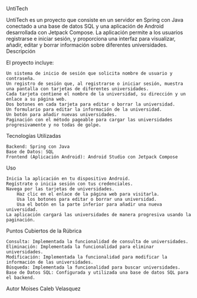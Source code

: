 UntiTech

UntiTech es un proyecto que consiste en un servidor en Spring con Java conectado a una base de datos SQL y una aplicación de Android desarrollada con Jetpack Compose. La aplicación permite a los usuarios registrarse e iniciar sesión, y proporciona una interfaz para visualizar, añadir, editar y borrar información sobre diferentes universidades.
Descripción

El proyecto incluye:

    Un sistema de inicio de sesión que solicita nombre de usuario y contraseña.
    Un registro de sesión que, al registrarse o iniciar sesión, muestra una pantalla con tarjetas de diferentes universidades.
    Cada tarjeta contiene el nombre de la universidad, su dirección y un enlace a su página web.
    Dos botones en cada tarjeta para editar o borrar la universidad.
    Un formulario para editar la información de la universidad.
    Un botón para añadir nuevas universidades.
    Paginación con el método pageable para cargar las universidades progresivamente y no todas de golpe.

Tecnologías Utilizadas

    Backend: Spring con Java
    Base de Datos: SQL
    Frontend (Aplicación Android): Android Studio con Jetpack Compose
Uso

    Inicia la aplicación en tu dispositivo Android.
    Regístrate o inicia sesión con tus credenciales.
    Navega por las tarjetas de universidades.
        Haz clic en el enlace de la página web para visitarla.
        Usa los botones para editar o borrar una universidad.
        Usa el botón en la parte inferior para añadir una nueva universidad.
    La aplicación cargará las universidades de manera progresiva usando la paginación.
    
Puntos Cubiertos de la Rúbrica

    Consulta: Implementada la funcionalidad de consulta de universidades.
    Eliminación: Implementada la funcionalidad para eliminar universidades.
    Modificación: Implementada la funcionalidad para modificar la información de las universidades.
    Búsqueda: Implementada la funcionalidad para buscar universidades.
    Base de Datos SQL: Configurada y utilizada una base de datos SQL para el backend.
    
Autor
    Moises Caleb Velasquez 
